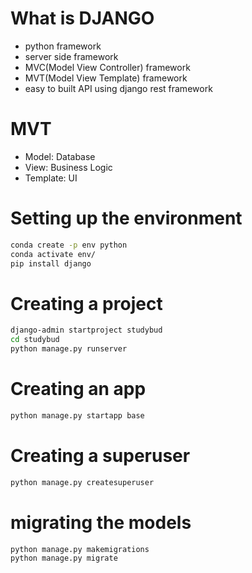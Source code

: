 # What is DJANGO
- python framework
- server side framework
- MVC(Model View Controller) framework
- MVT(Model View Template) framework
- easy to built API using django rest framework

# MVT
- Model: Database
- View: Business Logic
- Template: UI

# Setting up the environment
```bash
conda create -p env python
conda activate env/
pip install django
```

# Creating a project
```bash
django-admin startproject studybud
cd studybud
python manage.py runserver
```

# Creating an app
```bash
python manage.py startapp base
```

# Creating a superuser
```bash
python manage.py createsuperuser
```

# migrating the models
```bash
python manage.py makemigrations
python manage.py migrate
```